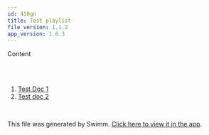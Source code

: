 ```yaml
---
id: 410gn
title: Test playlist
file_version: 1.1.2
app_version: 1.6.3
---
```


<!-- Intro - Do not remove this comment -->
Content

<br/>

<br/>

<!-- Steps - Do not remove this comment -->
1. [Test Doc 1](test-doc-1.3vzzj.sw.md)
2. [Test doc 2](test-doc-2.vf0ut.sw.md)


<br/>

This file was generated by Swimm. [Click here to view it in the app](https://swimm-web-app.web.app/repos/Z2l0aHViJTNBJTNBY3NoYXJwLXNoYXVsLXRlc3QlM0ElM0Fzd2ltbWlv/playlists/410gn).
